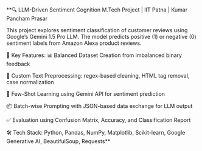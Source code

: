 **🔍 LLM-Driven Sentiment Cognition
M.Tech Project | IIT Patna | Kumar Pancham Prasar

This project explores sentiment classification of customer reviews using Google’s Gemini 1.5 Pro LLM. The model predicts positive (1) or negative (0) sentiment labels from Amazon Alexa product reviews.

🚀 Key Features:
📊 Balanced Dataset Creation from imbalanced binary feedback

🧼 Custom Text Preprocessing: regex-based cleaning, HTML tag removal, case normalization

🧠 Few-Shot Learning using Gemini API for sentiment prediction

📦 Batch-wise Prompting with JSON-based data exchange for LLM output

✅ Evaluation using Confusion Matrix, Accuracy, and Classification Report

🛠️ Tech Stack:
Python, Pandas, NumPy, Matplotlib, Scikit-learn, Google Generative AI, BeautifulSoup, Requests**
